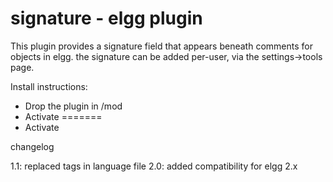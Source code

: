signature - elgg plugin
=========

This plugin provides a signature field that appears beneath comments for objects in elgg. the signature can be added per-user, via the settings->tools page.

Install instructions:

- Drop the plugin in /mod
- Activate
=======
- Activate

changelog

1.1: replaced tags in language file
2.0: added compatibility for elgg 2.x
